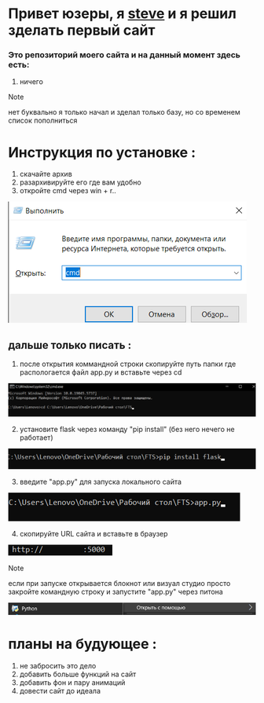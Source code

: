 # Привет юзеры, я [steve](https://github.com/stevezavdv) и я решил зделать первый сайт

### Это репозиторий моего сайта и на данный момент здесь есть:

1. ничего
>[!NOTE]
>нет буквально я только начал и зделал только базу, но со временем список пополниться

# Инструкция по установке :
1. скачайте архив
2. разархивируйте его где вам удобно
3. откройте cmd через win + r..
   
![открытие cmd](https://github.com/stevezavdv/FTS/blob/main/step_1.png)
## дальше только писать :
1. после открытия коммандной строки скопируйте путь папки где распологается файл app.py и вставьте через cd
   
![выбор пути](https://github.com/stevezavdv/FTS/blob/main/step_2.png)

2. установите flask через команду "pip install" (без него нечего не работает)

![установка flask](https://github.com/stevezavdv/FTS/blob/main/step_3.png)

3. введите "app.py" для запуска локального сайта

![запуск сайта](https://github.com/stevezavdv/FTS/blob/main/step_4.png)

4. скопируйте URL сайта и вставьте в браузер

![URL ссылка](https://github.com/stevezavdv/FTS/blob/main/step_5.png)

>[!NOTE]
>если при запуске открывается блокнот или визуал студио просто закройте командную строку и запустите  "app.py" через питона
>
>![запуск через питона](https://github.com/stevezavdv/FTS/blob/main/step_1(else).png)

# планы на будующее :
1. не забросить это дело
2. добавить больше функций на сайт
3. добавить фон и пару анимаций
4. довести сайт до идеала
